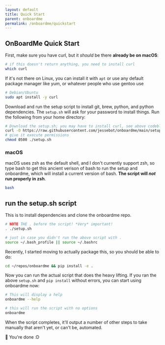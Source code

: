 ```yaml
---
layout: default
title: Quick Start
parent: onboardme
permalink: /onboardme/quickstart
---
```


## OnBoardMe Quick Start

First, make sure you have curl, but it *should* be there **already be on macOS**:

```bash
# if this doesn't return anything, you need to install curl
which curl
```
If it's not there on Linux, you can install it with `apt` or use any default package manager like yum, or whatever people who use gentoo use

```bash
# Debian/Ubuntu
sudo apt install -y curl
```
Download and run the setup script to install git, brew, python, and python dependencies. The `setup.sh` will ask for your password to install things. Run the following from your home directory:

```zsh
# Download the setup.sh; you may have to install curl, see above codeblock
curl -O https://raw.githubusercontent.com/jessebot/onboardme/main/setup.sh
# give it execute permissions
chmod 0500 ./setup.sh
```

### macOS
macOS uses zsh as the default shell, and I don't currently support zsh, so type bash to get this ancient verison of bash to run the setup and onboardme, which will install a current version of bash. **The script will *not* run properly in zsh**.

```bash
bash
```

## run the setup.sh script
This is to install dependencies and clone the onboardme repo.

```bash
# NOTE THE . before the script! *Very* important!
. ./setup.sh

# just in case you didn't run the above script with .
source ~/.bash_profile || source ~/.bashrc
```

Recently, I started moving to actually package this, so you should be able to
do:
```bash
cd ~/repos/onboardme && pip install -e .
```

Now you can run the actual script that does the heavy lifting. If you ran the
above `setup.sh` and `pip install` without errors, you can start using onboardme
now:

```bash
# This will display a help
onboardme --help

# this will run the script with no options
onboardme
```

When the script completes, it'll output a number of other steps to take manually that aren't yet, or can't be, automated.

:partying_face: You're done :D
